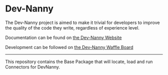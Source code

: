 # Dev-Nanny

The Dev-Nanny project is aimed to make it trivial for developers to improve the quality of the code they write, regardless of experience level.

Documentation can be found on [the Dev-Nanny Website](http://dev-nanny.github.io/)

Development can be followed on [the Dev-Nanny Waffle Board](https://waffle.io/dev-nanny/dev-nanny)

--- 

This repository contains the Base Package that will locate, load and run Connectors for DevNanny.
